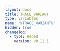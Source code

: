 ```yaml
---
layout: docs
title: TRACE_VARIANT
type: Variables
name: "%TRACE_VARIANT%"
hidden: true
changelog:
  - type: Added
    version: v0.12.1
---
```

